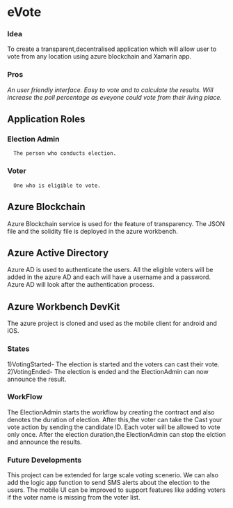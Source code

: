# eVote
### Idea
  To create a transparent,decentralised application which will allow user to vote from any location using azure blockchain and Xamarin app.
### Pros
*An user friendly interface.*
*Easy to vote and to calculate the results.*
*Will increase the poll percentage as eveyone could vote from their living place.*
## Application Roles
### Election Admin
      The person who conducts election.
### Voter
      One who is eligible to vote.
## Azure Blockchain
  Azure Blockchain service is used for the feature of transparency. The JSON file and the solidity file is deployed in the azure workbench. 
## Azure Active Directory
  Azure AD is used to authenticate the users. All the eligible voters will be added in the azure AD and each will have a username and a password. Azure AD will look after the authentication process.
## Azure Workbench DevKit
  The azure project is cloned and used as the mobile client for android and iOS.
### States  
1)VotingStarted- The election is started and the voters can cast their vote.<br/>
2)VotingEnded- The election is ended and the ElectionAdmin can now announce the result.
### WorkFlow
  The ElectionAdmin starts the workflow by creating the contract and also denotes the duration of election.
  After this,the voter can take the Cast your vote action by sending the candidate ID.
  Each voter will be allowed to vote only once.
  After the election duration,the ElectionAdmin can stop the elction and announce the results.
### Future Developments
  This project can be extended for large scale voting scenerio. We can also add the logic app function to send SMS alerts about the election to the users. The mobile UI can be improved to support features like adding voters if the voter name is missing from the voter list.
  
